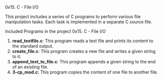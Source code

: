 0x15. C - File I/O

This project includes a series of C programs to perform various file manipulation tasks. Each task is implemented in a separate C source file.

Included Programs in the project 0x15. C - File I/O

1. **read_textfile.c**: This program reads a text file and prints its content to the standard output.
2. **create_file.c**: This program creates a new file and writes a given string to it.
3. **append_text_to_file.c**: This program appends a given string to the end of an existing file.
4. **3-cp_mod.c**: This program copies the content of one file to another file.
